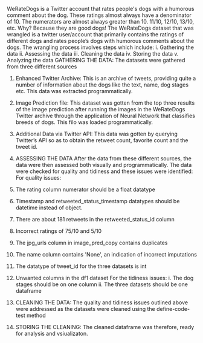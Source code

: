 WeRateDogs is a Twitter account that rates people's dogs with a humorous comment about the dog. These ratings almost always have a denominator of 10. The numerators are almost always greater than 10. 11/10, 12/10, 13/10, etc. Why? Because they are good dogs! 
The WeRateDogs dataset that was wrangled is a twitter user/account that primarily contains the ratings of different dogs and rates people’s dogs with humorous comments about the dogs. The wrangling process involves steps which include: 
i. 	Gathering the data ii. 	Assessing the data iii. 	Cleaning the data iv. 	Storing the data 
v. 	Analyzing the data 
GATHERING THE DATA:  The datasets were gathered from three different sources 
1.	Enhanced Twitter Archive: This is an archive of tweets, providing quite a number of information about the dogs like the text, name, dog stages etc. This data was extracted programmatically. 
  
2.	Image Prediction file: This dataset was gotten from the top three results of the image prediction after running the images in the WeRateDogs Twitter archive through the application of Neural Network that classifies breeds of dogs. This filo was loaded programmatically. 
  
 
3.	Additional Data via Twitter API: This data was gotten by querying Twitter’s API so as to obtain the retweet count, favorite count and the tweet id. 
 
2. ASSESSING THE DATA 
After the data from these different sources, the data were then assessed both visually and programmatically. The data were checked for quality and tidiness and these issues were identified: 
For quality issues: 
1.	The rating column numerator should be a float datatype 
2.	Timestamp and retweeted_status_timestamp datatypes should be datetime instead of object. 
3.	There are about 181 retweets in the retweeted_status_id column 
4.	Incorrect ratings of 75/10 and 5/10 
5.	The jpg_urls column in image_pred_copy contains duplicates 
6.	The name column contains 'None', an indication of incorrect imputations 
7.	The datatype of tweet_id for the three datasets is int 
8.	Unwanted columns in the df1 dataset  For the tidiness issues: 
i. The dog stages should be on one column ii. The three datasets should be one dataframe 
 
3.	CLEANING THE DATA: The quality and tidiness issues outlined above were addressed as the datasets were cleaned using the define-code-test method 
4.	STORING THE CLEANING: The cleaned dataframe was therefore, ready for analysis and vsiualizaton. 
 
 
 

